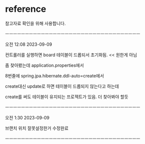 # reference
참고자료 확인을 위해 사용합니다.

ㅡㅡㅡㅡㅡㅡㅡㅡㅡㅡㅡㅡㅡㅡㅡㅡㅡㅡㅡㅡㅡㅡㅡㅡㅡㅡㅡㅡㅡㅡㅡㅡㅡㅡ

오전 12:08 2023-09-09

컨트롤러를 실행하면 board 테이블이 드롭되서 초기화됨. << 원한게 아님

좀 찾아봤는데 application.properties에서

8번줄에 spring.jpa.hibernate.ddl-auto=create에서 

create대신 update로 하면 테이블이 드롭되지 않는다고 하는데

create를 써도 테이블이 유지되는 프로젝트가 있음. 더 찾아봐야 할듯

ㅡㅡㅡㅡㅡㅡㅡㅡㅡㅡㅡㅡㅡㅡㅡㅡㅡㅡㅡㅡㅡㅡㅡㅡㅡㅡㅡㅡㅡㅡㅡㅡㅡㅡ

오전 1:30 2023-09-09

브랜치 위치 잘못설정한거 수정완료

ㅡㅡㅡㅡㅡㅡㅡㅡㅡㅡㅡㅡㅡㅡㅡㅡㅡㅡㅡㅡㅡㅡㅡㅡㅡㅡㅡㅡㅡㅡㅡㅡㅡㅡ
